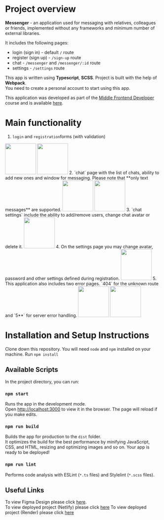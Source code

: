 # Project overview

**Messenger** - an application used for messaging with relatives, colleagues or friends, implemented without any frameworks and minimum number of external libraries.

It includes the following pages:
- login (sign in) - default `/` route
- register (sign up) - `/sign-up` route
- chat - `/messenger` and `/messenger/:id` route
- settings - `/settings` route

This app is written using  **Typescript**, **SCSS**. Project is built with the help of **Webpack**.\
You need to create a personal account to start using this app.

This application was developed as part of the [Middle Frontend Developer](https://practicum.yandex.ru/middle-frontend/) course and is available [here](https://euphonious-trifle-ab3480.netlify.app/).

# Main functionality
1. `login` and `registration`forms (with validation)
<img src="https://user-images.githubusercontent.com/114503332/219871349-2c464873-6063-4890-a1a6-cc7965400519.png" width="100" />
<img src="https://user-images.githubusercontent.com/114503332/219871591-16ea2b52-0de1-458d-8e69-be9c48d8d63e.png" width="100" />
2. `chat` page with the list of chats, ability to add new ones and window for messaging. Please note that **only text messages** are supported.
<img src="https://user-images.githubusercontent.com/114503332/219871775-9d52c631-4eee-4b72-854d-e1f704694d1f.png" width="100" />
<img src="https://user-images.githubusercontent.com/114503332/219871790-efba0eab-a76b-4d56-acee-7566cdd65305.png" width="100" />
3. `chat settings` include the ability to add/remove users, change chat avatar or delete it.
<img src="https://user-images.githubusercontent.com/114503332/219872030-480b412c-776d-4358-a797-4632832df5a5.png" width="100" />
4. On the settings page you may change avatar, password and other settings defined during registration.
<img src="https://user-images.githubusercontent.com/114503332/219872159-3e35cc40-481a-4d66-9e4e-7fc1977c5816.png" width="100" />
5. This application also includes two error pages. `404` for the unknown route and `5**` for server error handling.
<img src="https://user-images.githubusercontent.com/114503332/219872477-92052c12-abec-4a97-9cb6-5d868ec5cd1a.png" width="100" />
<img src="https://user-images.githubusercontent.com/114503332/219872682-5fe4d303-3c44-4066-9e3d-a43f09a7d916.png" width="100" />

# Installation and Setup Instructions

Clone down this repository. You will need `node` and `npm` installed on your machine.
Run `npm install`

## Available Scripts

In the project directory, you can run:

### `npm start`

Runs the app in the development mode.\
Open [http://localhost:3000](http://localhost:3000) to view it in the browser.
The page will reload if you make edits.

### `npm run build`

Builds the app for production to the `dist` folder.\
It optimizes the build for the best performance by minifying JavaScript, CSS, and HTML, resizing and optimizing images and so on.
Your app is ready to be deployed!

### `npm run lint`

Performs code analysis with ESLint (`*.ts` files) and Stylelint (`*.scss` files).

## Useful Links

To view Figma Design please click [here](https://www.figma.com/file/UAcp9twOQHH1s8UkIoga2B/Untitled?node-id=0%3A1&t=mvcP96kY8BWzXmEV-0).\
To view deployed project (Netlify) please click [here](https://euphonious-trifle-ab3480.netlify.app/)
To view deployed project (Render) please click [here](https://kate-messenger.onrender.com/)

